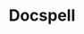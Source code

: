 ---
draft: false
title: Docspell
content:
  id: docspell
  name: Docspell
  logo: /images/hosting-and-infrastructure/storage/docspell/logo.png
  website: https://docspell.org/
  iframe_website: /website-iframe/hosting-and-infrastructure/storage/docspell
  dashboardImage: /images/hosting-and-infrastructure/storage/docspell/screenshot-1.png
  short_description: Simple document organizer
  description: Docspell assists in organizing your piles of digital documents, resulting from scanners, e-mails and other sources with miminal effort.
  features:
    - title: Text Extraction with OCR
      description: Text is extracted from all files. For scanned documents/images, OCR is used by utilising tesseract. The text is analysed and is available for full-text search.
    - title: Text Analysis
      description: The extracted text is analyzed using ML algorithms to find properties that can be annotated to your documents automatically.
    - title: Support for many files
      description: Docspell can read many file types. ZIP and EML (e-mail file format) files are extracted and their contents imported.
    - title: Conversion to PDF
      description: All files are converted to PDF. Don't worry about the originals. Original files are stored, too and can be downloaded untouched. When creating PDFs from image data (often returned from scanners), the resulting PDF contains the extracted text and is searchable.
  screenshots:
    - /images/hosting-and-infrastructure/storage/docspell/screenshot-1.png
    - /images/hosting-and-infrastructure/storage/docspell/screenshot-2.png
---